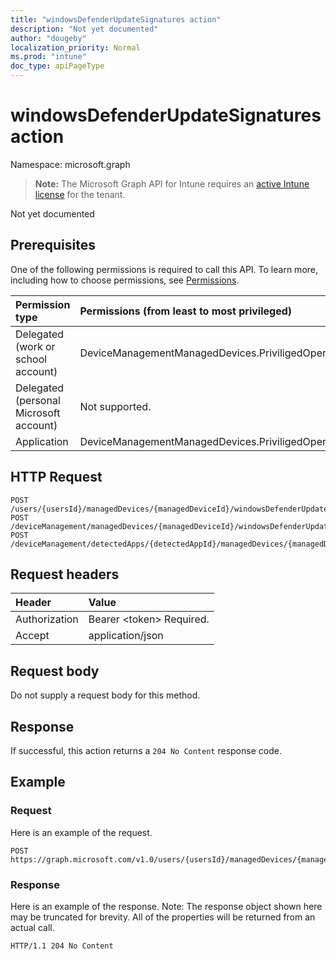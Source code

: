 ```yaml
---
title: "windowsDefenderUpdateSignatures action"
description: "Not yet documented"
author: "dougeby"
localization_priority: Normal
ms.prod: "intune"
doc_type: apiPageType
---
```


# windowsDefenderUpdateSignatures action

Namespace: microsoft.graph

> **Note:** The Microsoft Graph API for Intune requires an [active Intune license](https://go.microsoft.com/fwlink/?linkid=839381) for the tenant.

Not yet documented

## Prerequisites
One of the following permissions is required to call this API. To learn more, including how to choose permissions, see [Permissions](/graph/permissions-reference).

|Permission type|Permissions (from least to most privileged)|
|:---|:---|
|Delegated (work or school account)|DeviceManagementManagedDevices.PriviligedOperation.All|
|Delegated (personal Microsoft account)|Not supported.|
|Application|DeviceManagementManagedDevices.PriviligedOperation.All|

## HTTP Request
<!-- {
  "blockType": "ignored"
}
-->
``` http
POST /users/{usersId}/managedDevices/{managedDeviceId}/windowsDefenderUpdateSignatures
POST /deviceManagement/managedDevices/{managedDeviceId}/windowsDefenderUpdateSignatures
POST /deviceManagement/detectedApps/{detectedAppId}/managedDevices/{managedDeviceId}/windowsDefenderUpdateSignatures
```

## Request headers
|Header|Value|
|:---|:---|
|Authorization|Bearer &lt;token&gt; Required.|
|Accept|application/json|

## Request body
Do not supply a request body for this method.

## Response
If successful, this action returns a `204 No Content` response code.

## Example

### Request
Here is an example of the request.
``` http
POST https://graph.microsoft.com/v1.0/users/{usersId}/managedDevices/{managedDeviceId}/windowsDefenderUpdateSignatures
```

### Response
Here is an example of the response. Note: The response object shown here may be truncated for brevity. All of the properties will be returned from an actual call.
``` http
HTTP/1.1 204 No Content
```




